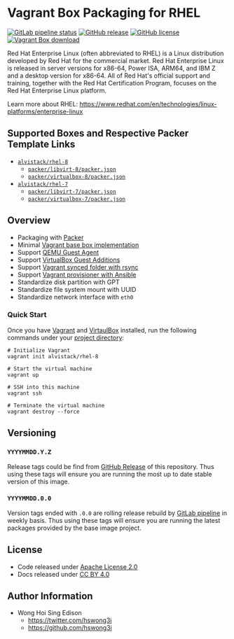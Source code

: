 # Vagrant Box Packaging for RHEL

[![GitLab pipeline
status](https://img.shields.io/gitlab/pipeline/alvistack/vagrant-rhel/master)](https://gitlab.com/alvistack/vagrant-rhel/-/pipelines)
[![GitHub
release](https://img.shields.io/github/release/alvistack/vagrant-rhel.svg)](https://github.com/alvistack/vagrant-rhel/releases)
[![GitHub
license](https://img.shields.io/github/license/alvistack/vagrant-rhel.svg)](https://github.com/alvistack/vagrant-rhel/blob/master/LICENSE)
[![Vagrant Box
download](https://img.shields.io/badge/dynamic/json?label=alvistack%2Frhel-8&query=%24.boxes%5B%3A1%5D.downloads&url=https%3A%2F%2Fapp.vagrantup.com%2Fapi%2Fv1%2Fsearch%3Fq%3Dalvistack%2Frhel-8)](https://app.vagrantup.com/alvistack/boxes/rhel-8)

Red Hat Enterprise Linux (often abbreviated to RHEL) is a Linux
distribution developed by Red Hat for the commercial market. Red Hat
Enterprise Linux is released in server versions for x86-64, Power ISA,
ARM64, and IBM Z and a desktop version for x86-64. All of Red Hat's
official support and training, together with the Red Hat Certification
Program, focuses on the Red Hat Enterprise Linux platform.

Learn more about RHEL:
<https://www.redhat.com/en/technologies/linux-platforms/enterprise-linux>

## Supported Boxes and Respective Packer Template Links

  - [`alvistack/rhel-8`](https://app.vagrantup.com/alvistack/boxes/rhel-8)
      - [`packer/libvirt-8/packer.json`](https://github.com/alvistack/vagrant-rhel/blob/master/packer/libvirt-8/packer.json)
      - [`packer/virtualbox-8/packer.json`](https://github.com/alvistack/vagrant-rhel/blob/master/packer/virtualbox-8/packer.json)
  - [`alvistack/rhel-7`](https://app.vagrantup.com/alvistack/boxes/rhel-7)
      - [`packer/libvirt-7/packer.json`](https://github.com/alvistack/vagrant-rhel/blob/master/packer/libvirt-7/packer.json)
      - [`packer/virtualbox-7/packer.json`](https://github.com/alvistack/vagrant-rhel/blob/master/packer/virtualbox-7/packer.json)

## Overview

  - Packaging with [Packer](https://www.packer.io/)
  - Minimal [Vagrant base box
    implementation](https://www.vagrantup.com/docs/boxes/base)
  - Support [QEMU Guest
    Agent](https://wiki.qemu.org/Features/GuestAgent)
  - Support [VirtualBox Guest
    Additions](https://www.virtualbox.org/manual/ch04.html)
  - Support [Vagrant synced folder with
    rsync](https://www.vagrantup.com/docs/synced-folders/rsync)
  - Support [Vagrant provisioner with
    Ansible](https://www.vagrantup.com/docs/provisioning/ansible)
  - Standardize disk partition with GPT
  - Standardize file system mount with UUID
  - Standardize network interface with `eth0`

### Quick Start

Once you have [Vagrant](https://www.vagrantup.com/docs/installation) and
[VirtaulBox](https://www.virtualbox.org/) installed, run the following
commands under your [project
directory](https://learn.hashicorp.com/tutorials/vagrant/getting-started-project-setup?in=vagrant/getting-started):

    # Initialize Vagrant
    vagrant init alvistack/rhel-8
    
    # Start the virtual machine
    vagrant up
    
    # SSH into this machine
    vagrant ssh
    
    # Terminate the virtual machine
    vagrant destroy --force

## Versioning

### `YYYYMMDD.Y.Z`

Release tags could be find from [GitHub
Release](https://github.com/alvistack/vagrant-rhel/releases) of this
repository. Thus using these tags will ensure you are running the most
up to date stable version of this image.

### `YYYYMMDD.0.0`

Version tags ended with `.0.0` are rolling release rebuild by [GitLab
pipeline](https://gitlab.com/alvistack/vagrant-rhel/-/pipelines) in
weekly basis. Thus using these tags will ensure you are running the
latest packages provided by the base image project.

## License

  - Code released under [Apache License 2.0](LICENSE)
  - Docs released under [CC
    BY 4.0](http://creativecommons.org/licenses/by/4.0/)

## Author Information

  - Wong Hoi Sing Edison
      - <https://twitter.com/hswong3i>
      - <https://github.com/hswong3i>
